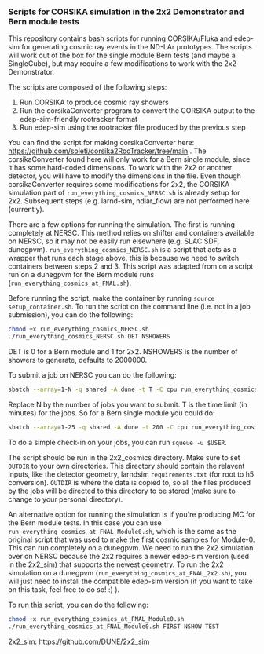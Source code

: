 ### Scripts for CORSIKA simulation in the 2x2 Demonstrator and Bern module tests

This repository contains bash scripts for running CORSIKA/Fluka and edep-sim for generating cosmic ray events in the ND-LAr prototypes. The scripts will work out of the box for the single module Bern tests (and maybe a SingleCube), but may require a few modifications to work with the 2x2 Demonstrator.

The scripts are composed of the following steps:
1. Run CORSIKA to produce cosmic ray showers
2. Run the corsikaConverter program to convert the CORSIKA output to the edep-sim-friendly rootracker format
3. Run edep-sim using the rootracker file produced by the previous step

You can find the script for making corsikaConverter here: https://github.com/soleti/corsika2RooTracker/tree/main . The corsikaConverter found here will only work for a Bern single module, since it has some hard-coded dimensions. To work with the 2x2 or another detector, you will have to modify the dimensions in the file. Even though corsikaConverter requires some modifications for 2x2, the CORSIKA simulation part of `run_everything_cosmics_NERSC.sh` is already setup for 2x2.
Subsequent steps (e.g. larnd-sim, ndlar_flow) are not performed here (currently).

There are a few options for running the simulation. The first is running completely at NERSC. This method relies on shifter and containers available on NERSC, so it may not be easily run elsewhere (e.g. SLAC SDF, dunegpvm). `run_everything_cosmics_NERSC.sh` is a script that acts as a wrapper that runs each stage above, this is because we need to switch containers between steps 2 and 3. This script was adapted from on a script run on a dunegpvm for the Bern module runs (`run_everything_cosmics_at_FNAL.sh`). 

Before running the script, make the container by running `source setup_container.sh`. 
To run the script on the command line (i.e. not in a job submission), you can do the following:
```bash
chmod +x run_everything_cosmics_NERSC.sh
./run_everything_cosmics_NERSC.sh DET NSHOWERS
```
DET is 0 for a Bern module and 1 for 2x2. NSHOWERS is the number of showers to generate, defaults to 2000000.

To submit a job on NERSC you can do the following:
```bash
sbatch --array=1-N -q shared -A dune -t T -C cpu run_everything_cosmics_NERSC.sh DET NSHOWERS
```

Replace N by the number of jobs you want to submit. T is the time limit (in minutes) for the jobs. So for a Bern single module you could do:
```bash
sbatch --array=1-25 -q shared -A dune -t 200 -C cpu run_everything_cosmics_NERSC.sh 0 2000000
```
To do a simple check-in on your jobs, you can run `squeue -u $USER`.

The script should be run in the 2x2_cosmics directory. Make sure to set `OUTDIR` to your own directories. This directory should contain the relavent inputs, like the detector geometry, larndsim `requirements.txt` (for root to h5 conversion). `OUTDIR` is where the data is copied to, so all the files produced by the jobs will be directed to this directory to be stored (make sure to change to your personal directory). 

An alternative option for running the simulation is if you're producing MC for the Bern module tests. In this case you can use `run_everything_cosmics_at_FNAL_Module0.sh`, which is the same as the original script that was used to make the first cosmic samples for Module-0. This can run completely on a dunegpvm. We need to run the 2x2 simulation over on NERSC because the 2x2 requires a newer edep-sim version (used in the 2x2_sim) that supports the newest geometry. To run the 2x2 simulation on a dunegpvm (`run_everything_cosmics_at_FNAL_2x2.sh`), you will just need to install the compatible edep-sim version (if you want to take on this task, feel free to do so! :) ). 

To run this script, you can do the following:
```bash
chmod +x run_everything_cosmics_at_FNAL_Module0.sh
./run_everything_cosmics_at_FNAL_Module0.sh FIRST NSHOW TEST
```

2x2_sim: https://github.com/DUNE/2x2_sim
